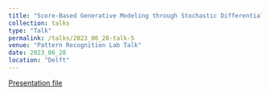 ```yaml
---
title: "Score-Based Generative Modeling through Stochastic Differential Equations"
collection: talks
type: "Talk"
permalink: /talks/2023_06_28-talk-5
venue: "Pattern Recognition Lab Talk"
date: 2023_06_28
location: "Delft"
---
```


[Presentation file](https://mahdinaderi.com/files/2023_06_28.pdf)

